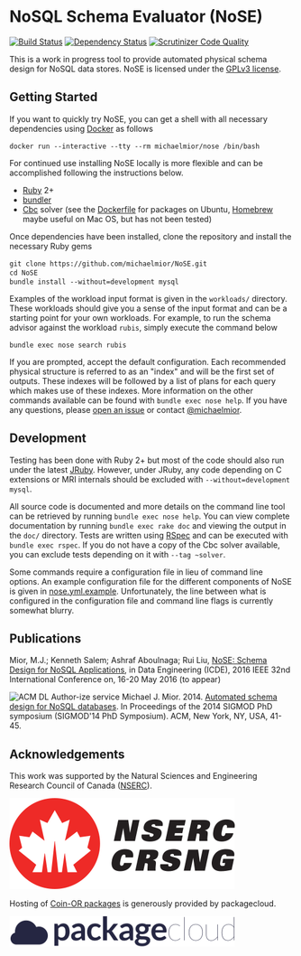# NoSQL Schema Evaluator (NoSE)

[![Build Status](https://travis-ci.org/michaelmior/NoSE.svg?branch=master)](https://travis-ci.org/michaelmior/NoSE)
[![Dependency Status](https://gemnasium.com/michaelmior/NoSE.svg)](https://gemnasium.com/michaelmior/NoSE)
[![Scrutinizer Code Quality](https://scrutinizer-ci.com/g/michaelmior/NoSE/badges/quality-score.png?b=master)](https://scrutinizer-ci.com/g/michaelmior/NoSE/?branch=master)

This is a work in progress tool to provide automated physical schema design for NoSQL data stores.
NoSE is licensed under the [GPLv3 license](LICENSE.md).

## Getting Started

If you want to quickly try NoSE, you can get a shell with all necessary dependencies using [Docker](https://www.docker.com/) as follows

    docker run --interactive --tty --rm michaelmior/nose /bin/bash

For continued use installing NoSE locally is more flexible and can be accomplished following the instructions below.

 * [Ruby](https://www.ruby-lang.org/) 2+
 * [bundler](http://bundler.io/)
 * [Cbc](https://projects.coin-or.org/Cbc) solver (see the [Dockerfile](Dockerfile) for packages on Ubuntu, [Homebrew](https://github.com/coin-or-tools/homebrew-coinor) maybe useful on Mac OS, but has not been tested)

Once dependencies have been installed, clone the repository and install the necessary Ruby gems

    git clone https://github.com/michaelmior/NoSE.git
    cd NoSE
    bundle install --without=development mysql

Examples of the workload input format is given in the `workloads/` directory.
These workloads should give you a sense of the input format and can be a starting point for your own workloads.
For example, to run the schema advisor against the workload `rubis`, simply execute the command below

    bundle exec nose search rubis

If you are prompted, accept the default configuration.
Each recommended physical structure is referred to as an "index" and will be the first set of outputs.
These indexes will be followed by a list of plans for each query which makes use of these indexes.
More information on the other commands available can be found with `bundle exec nose help`.
If you have any questions, please [open an issue](https://github.com/michaelmior/NoSE/issues/new) or contact [@michaelmior](https://github.com/michaelmior/).

## Development

Testing has been done with Ruby 2+ but most of the code should also run under the latest [JRuby](http://jruby.org/).
However, under JRuby, any code depending on C extensions or MRI internals should be excluded with `--without=development mysql`.

All source code is documented and more details on the command line tool can be retrieved by running `bundle exec nose help`.
You can view complete documentation by running `bundle exec rake doc` and viewing the output in the `doc/` directory.
Tests are written using [RSpec](http://rspec.info/) and can be executed with `bundle exec rspec`.
If you do not have a copy of the Cbc solver available, you can exclude tests depending on it with `--tag ~solver`.

Some commands require a configuration file in lieu of command line options.
An example configuration file for the different components of NoSE is given in [nose.yml.example](nose.yml.example).
Unfortunately, the line between what is configured in the configuration file and command line flags is currently somewhat blurry.

## Publications

Mior, M.J.; Kenneth Salem; Ashraf Aboulnaga; Rui Liu, [NoSE: Schema Design for NoSQL Applications](https://www.researchgate.net/publication/296485511_NoSE_Schema_Design_for_NoSQL_Applications), in Data Engineering (ICDE), 2016 IEEE 32nd International Conference on, 16-20 May 2016 (to appear)

![ACM DL Author-ize service](http://dl.acm.org/images/oa.gif) Michael J. Mior. 2014. [Automated schema design for NoSQL databases](http://dl.acm.org/authorize?N71145). In Proceedings of the 2014 SIGMOD PhD symposium (SIGMOD'14 PhD Symposium). ACM, New York, NY, USA, 41-45.

## Acknowledgements

This work was supported by the Natural Sciences and Engineering Research Council of Canada ([NSERC](http://nserc.gc.ca)).

[![NSERC](assets/NSERC-logo.png)](http://nserc.gc.ca)

Hosting of [Coin-OR packages](https://packagecloud.io/michaelmior/coinor/) is generously provided by packagecloud.

[![packagecloud](assets/packagecloud-logo.png)](https://packagecloud.io)
